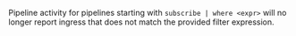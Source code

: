 Pipeline activity for pipelines starting with `subscribe | where <expr>` will no
longer report ingress that does not match the provided filter expression.
